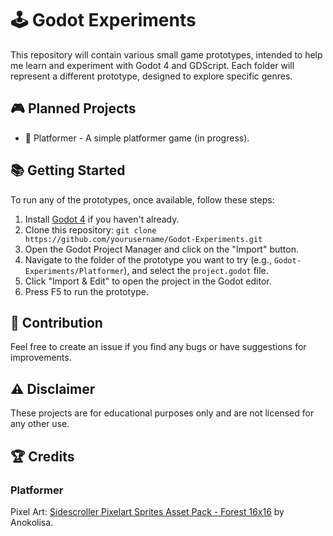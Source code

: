 # 🕹️ Godot Experiments

This repository will contain various small game prototypes, intended to help me learn and experiment with Godot 4 and GDScript. Each folder will represent a different prototype, designed to explore specific genres.

## 🎮 Planned Projects

- 🚀 Platformer - A simple platformer game (in progress).

## 📚 Getting Started

To run any of the prototypes, once available, follow these steps:

1. Install [Godot 4](https://godotengine.org/download) if you haven't already.
2. Clone this repository: `git clone https://github.com/yourusername/Godot-Experiments.git`
3. Open the Godot Project Manager and click on the "Import" button.
4. Navigate to the folder of the prototype you want to try (e.g., `Godot-Experiments/Platformer`), and select the `project.godot` file.
5. Click "Import & Edit" to open the project in the Godot editor.
6. Press F5 to run the prototype.

## 🤝 Contribution

Feel free to create an issue if you find any bugs or have suggestions for improvements.

## ⚠️ Disclaimer

These projects are for educational purposes only and are not licensed for any other use.

## 🏆 Credits

### Platformer

Pixel Art: [Sidescroller Pixelart Sprites Asset Pack - Forest 16x16](https://anokolisa.itch.io/sidescroller-pixelart-sprites-asset-pack-forest-16x16) by Anokolisa.

